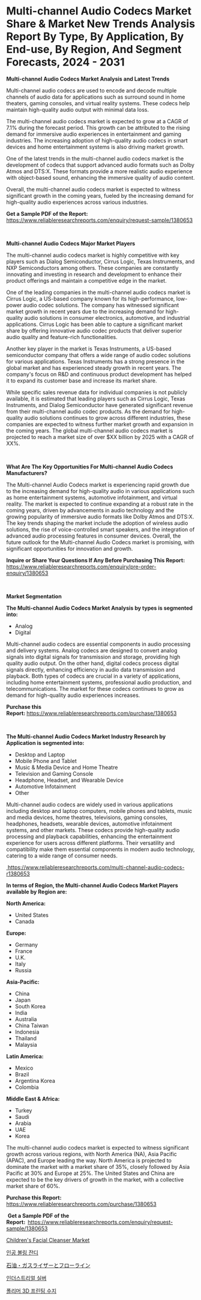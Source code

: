 <p><h1>Multi-channel Audio Codecs Market Share & Market New Trends Analysis Report By Type, By Application, By End-use, By Region, And Segment Forecasts, 2024 - 2031</h1></p><p><strong>Multi-channel Audio Codecs Market Analysis and Latest Trends</strong></p>
<p><p>Multi-channel audio codecs are used to encode and decode multiple channels of audio data for applications such as surround sound in home theaters, gaming consoles, and virtual reality systems. These codecs help maintain high-quality audio output with minimal data loss.</p><p>The multi-channel audio codecs market is expected to grow at a CAGR of 7.1% during the forecast period. This growth can be attributed to the rising demand for immersive audio experiences in entertainment and gaming industries. The increasing adoption of high-quality audio codecs in smart devices and home entertainment systems is also driving market growth.</p><p>One of the latest trends in the multi-channel audio codecs market is the development of codecs that support advanced audio formats such as Dolby Atmos and DTS:X. These formats provide a more realistic audio experience with object-based sound, enhancing the immersive quality of audio content.</p><p>Overall, the multi-channel audio codecs market is expected to witness significant growth in the coming years, fueled by the increasing demand for high-quality audio experiences across various industries.</p></p>
<p><strong>Get a Sample PDF of the Report:&nbsp;</strong> <a href="https://www.reliableresearchreports.com/enquiry/request-sample/1380653">https://www.reliableresearchreports.com/enquiry/request-sample/1380653</a></p>
<p>&nbsp;</p>
<p><strong>Multi-channel Audio Codecs Major Market Players</strong></p>
<p><p>The multi-channel audio codecs market is highly competitive with key players such as Dialog Semiconductor, Cirrus Logic, Texas Instruments, and NXP Semiconductors among others. These companies are constantly innovating and investing in research and development to enhance their product offerings and maintain a competitive edge in the market.</p><p>One of the leading companies in the multi-channel audio codecs market is Cirrus Logic, a US-based company known for its high-performance, low-power audio codec solutions. The company has witnessed significant market growth in recent years due to the increasing demand for high-quality audio solutions in consumer electronics, automotive, and industrial applications. Cirrus Logic has been able to capture a significant market share by offering innovative audio codec products that deliver superior audio quality and feature-rich functionalities.</p><p>Another key player in the market is Texas Instruments, a US-based semiconductor company that offers a wide range of audio codec solutions for various applications. Texas Instruments has a strong presence in the global market and has experienced steady growth in recent years. The company's focus on R&D and continuous product development has helped it to expand its customer base and increase its market share.</p><p>While specific sales revenue data for individual companies is not publicly available, it is estimated that leading players such as Cirrus Logic, Texas Instruments, and Dialog Semiconductor have generated significant revenue from their multi-channel audio codec products. As the demand for high-quality audio solutions continues to grow across different industries, these companies are expected to witness further market growth and expansion in the coming years. The global multi-channel audio codecs market is projected to reach a market size of over $XX billion by 2025 with a CAGR of XX%.</p></p>
<p>&nbsp;</p>
<p><strong>What Are The Key Opportunities For Multi-channel Audio Codecs Manufacturers?</strong></p>
<p><p>The Multi-channel Audio Codecs market is experiencing rapid growth due to the increasing demand for high-quality audio in various applications such as home entertainment systems, automotive infotainment, and virtual reality. The market is expected to continue expanding at a robust rate in the coming years, driven by advancements in audio technology and the growing popularity of immersive audio formats like Dolby Atmos and DTS:X. The key trends shaping the market include the adoption of wireless audio solutions, the rise of voice-controlled smart speakers, and the integration of advanced audio processing features in consumer devices. Overall, the future outlook for the Multi-channel Audio Codecs market is promising, with significant opportunities for innovation and growth.</p></p>
<p><strong>Inquire or Share Your Questions If Any Before Purchasing This Report:</strong> <a href="https://www.reliableresearchreports.com/enquiry/pre-order-enquiry/1380653">https://www.reliableresearchreports.com/enquiry/pre-order-enquiry/1380653</a></p>
<p>&nbsp;</p>
<p><strong>Market Segmentation</strong></p>
<p><strong>The Multi-channel Audio Codecs Market Analysis by types is segmented into:</strong></p>
<p><ul><li>Analog</li><li>Digital</li></ul></p>
<p><p>Multi-channel audio codecs are essential components in audio processing and delivery systems. Analog codecs are designed to convert analog signals into digital signals for transmission and storage, providing high quality audio output. On the other hand, digital codecs process digital signals directly, enhancing efficiency in audio data transmission and playback. Both types of codecs are crucial in a variety of applications, including home entertainment systems, professional audio production, and telecommunications. The market for these codecs continues to grow as demand for high-quality audio experiences increases.</p></p>
<p><strong>Purchase this Report:&nbsp;</strong><a href="https://www.reliableresearchreports.com/purchase/1380653">https://www.reliableresearchreports.com/purchase/1380653</a></p>
<p>&nbsp;</p>
<p><strong>The Multi-channel Audio Codecs Market Industry Research by Application is segmented into:</strong></p>
<p><ul><li>Desktop and Laptop</li><li>Mobile Phone and Tablet</li><li>Music & Media Device and Home Theatre</li><li>Television and Gaming Console</li><li>Headphone, Headset, and Wearable Device</li><li>Automotive Infotainment</li><li>Other</li></ul></p>
<p><p>Multi-channel audio codecs are widely used in various applications including desktop and laptop computers, mobile phones and tablets, music and media devices, home theatres, televisions, gaming consoles, headphones, headsets, wearable devices, automotive infotainment systems, and other markets. These codecs provide high-quality audio processing and playback capabilities, enhancing the entertainment experience for users across different platforms. Their versatility and compatibility make them essential components in modern audio technology, catering to a wide range of consumer needs.</p></p>
<p><a href="https://www.reliableresearchreports.com/multi-channel-audio-codecs-r1380653">&nbsp;https://www.reliableresearchreports.com/multi-channel-audio-codecs-r1380653</a></p>
<p><strong>In terms of Region, the Multi-channel Audio Codecs Market Players available by Region are:</strong></p>
<p>
    <p> <strong> North America: </strong>
        <ul>
            <li>United States</li>
            <li>Canada</li>
        </ul>
        </p> 
    <p> <strong> Europe: </strong>
        <ul>
            <li>Germany</li>
            <li>France</li>
            <li>U.K.</li>
            <li>Italy</li>
            <li>Russia</li>
        </ul>
        </p> 
    <p> <strong> Asia-Pacific: </strong>
        <ul>
            <li>China</li>
            <li>Japan</li>
            <li>South Korea</li>
            <li>India</li>
            <li>Australia</li>
            <li>China Taiwan</li>
            <li>Indonesia</li>
            <li>Thailand</li>
            <li>Malaysia</li>
        </ul>
        </p> 
    <p> <strong> Latin America: </strong>
        <ul>
            <li>Mexico</li>
            <li>Brazil</li>
            <li>Argentina Korea</li>
            <li>Colombia</li>
        </ul>
        </p> 
    <p> <strong> Middle East & Africa: </strong>
        <ul>
            <li>Turkey</li>
            <li>Saudi</li>
            <li>Arabia</li>
            <li>UAE</li>
            <li>Korea</li>
        </ul>
    </p>
    </p>
<p><p>The multi-channel audio codecs market is expected to witness significant growth across various regions, with North America (NA), Asia Pacific (APAC), and Europe leading the way. North America is projected to dominate the market with a market share of 35%, closely followed by Asia Pacific at 30% and Europe at 25%. The United States and China are expected to be the key drivers of growth in the market, with a collective market share of 60%.</p></p>
<p><strong>Purchase this Report: </strong><a href="https://www.reliableresearchreports.com/purchase/1380653">https://www.reliableresearchreports.com/purchase/1380653</a></p>
<p>&nbsp;<strong>Get a Sample PDF of the Report:&nbsp;&nbsp;</strong><a href="https://www.reliableresearchreports.com/enquiry/request-sample/1380653">https://www.reliableresearchreports.com/enquiry/request-sample/1380653</a></p>
<p><strong></strong></p>
<p><p><a href="https://github.com/gdfhhhj/Market-Research-Report-List-5/blob/main/childrens-facial-cleanser-market.md">Children's Facial Cleanser Market</a></p><p><a href="https://github.com/ThomasElmes2022/Market-Research-Report-List-1/blob/main/4895176157070.md">인공 볼링 잔디</a></p><p><a href="https://github.com/vtbvgl20191192/Market-Research-Report-List-2/blob/main/9439469147859.md">石油・ガスライザーとフローライン</a></p><p><a href="https://github.com/bunxhcci35271755/Market-Research-Report-List-2/blob/main/5752502157071.md">인더스트리얼 실버</a></p><p><a href="https://medium.com/@guyeichert86/%ED%8F%B4%EB%A6%AC%EB%A8%B8-3d-%ED%94%84%EB%A6%B0%ED%8C%85-%EC%88%98%EC%A7%80-%EC%8B%9C%EC%9E%A5-%EC%A0%84%EB%A7%9D-%EB%B0%8F-2024%EB%85%84%EB%B6%80%ED%84%B0-2031%EB%85%84%EA%B9%8C%EC%A7%80%EC%9D%98-%EC%98%88%EC%B8%A1-a4f91137b186">폴리머 3D 프린팅 수지</a></p></p>